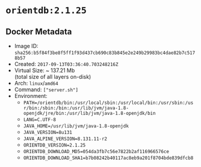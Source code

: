 # `orientdb:2.1.25`

## Docker Metadata

- Image ID: `sha256:b5f84f3be8f5ff1f93d437cb690c83b845e2e249b29983bc4dae82b7c5178b57`
- Created: `2017-09-13T03:36:40.703248216Z`
- Virtual Size: ~ 137.21 Mb  
  (total size of all layers on-disk)
- Arch: `linux`/`amd64`
- Command: `["server.sh"]`
- Environment:
  - `PATH=/orientdb/bin:/usr/local/sbin:/usr/local/bin:/usr/sbin:/usr/bin:/sbin:/bin:/usr/lib/jvm/java-1.8-openjdk/jre/bin:/usr/lib/jvm/java-1.8-openjdk/bin`
  - `LANG=C.UTF-8`
  - `JAVA_HOME=/usr/lib/jvm/java-1.8-openjdk`
  - `JAVA_VERSION=8u131`
  - `JAVA_ALPINE_VERSION=8.131.11-r2`
  - `ORIENTDB_VERSION=2.1.25`
  - `ORIENTDB_DOWNLOAD_MD5=054da3fb7c56e7822b2af116966576ce`
  - `ORIENTDB_DOWNLOAD_SHA1=b7b08242b40117ac8eb9a201f8704bde839dfcb8`

